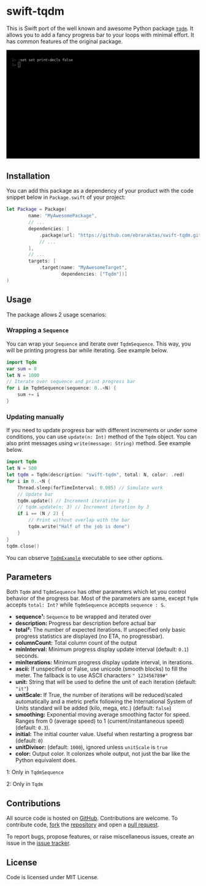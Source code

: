 # swift-tqdm

This is Swift port of the well known and awesome Python package [`tqdm`](https://github.com/tqdm/tqdm). 
It allows you to add a fancy progress bar to your loops with minimal effort.
It has common features of the original package.

![swift-tqdm-demo](Images/swift-tqdm-demo.gif)

## Installation

You can add this package as a dependency of your product with the code snippet below in `Package.swift` of your project:

```swift
let Package = Package(
        name: "MyAwesomePackage",
        // ...
        dependencies: [
            .package(url: "https://github.com/ebraraktas/swift-tqdm.git", from: "0.1.2"),
            // ...
        ],
        // ...
        targets: [
            .target(name: "MyAwesomeTarget",
                    dependencies: ["Tqdm"])]
)
```

## Usage

The package allows 2 usage scenarios:

### Wrapping a `Sequence`

You can wrap your `Sequence` and iterate over `TqdmSequence`. 
This way, you will be printing progress bar while iterating. See example below. 

```swift
import Tqdm
var sum = 0
let N = 1000
// Iterate over sequence and print progress bar
for i in TqdmSequence(sequence: 0..<N) {
    sum += i
}
```

### Updating manually

If you need to update progress bar with different increments or under some conditions,
you can use `update(n: Int)` method of the `Tqdm` object. You can also print messages using
`write(message: String)` method. See example below.

```swift
import Tqdm
let N = 500
let tqdm = Tqdm(description: "swift-tqdm", total: N, color: .red)
for i in 0..<N {
    Thread.sleep(forTimeInterval: 0.005) // Simulate work
    // Update bar
    tqdm.update() // Increment iteration by 1 
    // tqdm.update(n: 3) // Increment iteration by 3
    if i == (N / 2) {
        // Print without overlap with the bar
        tqdm.write("Half of the job is done") 
    } 
}
tqdm.close()
```

You can observe [`TqdmExample`](Sources/TqdmExample) executable to see other options. 

## Parameters

Both `Tqdm` and `TqdmSequence` has other parameters which let you control behavior of the progress bar. 
Most of the parameters are same, except `Tqdm` accepts `total: Int?` while `TqdmSequence` accepts `sequence : S`.

- __sequence¹:__ `Sequence` to be wrapped and iterated over
- __description:__ Progress bar description before actual bar
- __total²:__ The number of expected iterations. If unspecified only basic progress
 statistics are displayed (no ETA, no progressbar).
- __columnCount:__ Total column count of the output
- __minInterval:__ Minimum progress display update interval (default: `0.1`) seconds.
- __minIterations:__ Minimum progress display update interval, in iterations.
- __ascii:__ If unspecified or False, use unicode (smooth blocks)
  to fill the meter. The fallback is to use ASCII characters `" 123456789#"`
- __unit:__ String that will be used to define the unit of each iteration (default: `"it"`)
- __unitScale:__ If True, the number of iterations will be reduced/scaled
         automatically and a metric prefix following the
         International System of Units standard will be added
         (kilo, mega, etc.) (default: `false`)
- __smoothing:__ Exponential moving average smoothing factor for speed.
Ranges from 0 (average speed) to 1 (current/instantaneous speed) (default: `0.3`).
- __initial:__ The initial counter value. Useful when restarting a progress bar (default: `0`)
- __unitDivisor:__ (default: `1000`), ignored unless `unitScale` is `true`
- __color:__ Output color. It colorizes whole output, not just the bar like the Python equivalent does.
  
1: Only in `TqdmSequence`

2: Only in `Tqdm`

## Contributions

All source code is hosted on [GitHub](https://github.com/ebraraktas/swift-tqdm). Contributions are welcome.
To contribute code, [fork](https://help.github.com/articles/fork-a-repo/)
the [repository](https://github.com/ebraraktas/swift-tqdm) and open a
[pull request](https://github.com/ebraraktas/swift-tqdm/pulls).

To report bugs, propose features, or raise miscellaneous issues, create an
issue in the [issue tracker](https://github.com/ebraraktas/swift-tqdm/issues).

## License

Code is licensed under MIT License.